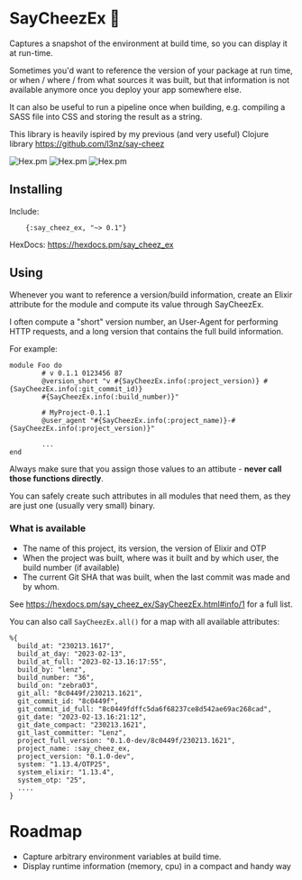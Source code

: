 # SayCheezEx 📸  

Captures a snapshot of the environment at build time, so you can display it at run-time.

Sometimes you'd want to reference the version of your package at run time, or when / where / from what sources it was built, but that information is not available anymore once you deploy your app somewhere else.

It can also be useful to run a pipeline once when building, e.g. compiling a SASS file into CSS and storing the result as a string.

This library is heavily ispired by my previous (and very useful) Clojure library https://github.com/l3nz/say-cheez


![Hex.pm](https://img.shields.io/hexpm/v/say_cheez_ex)
![Hex.pm](https://img.shields.io/hexpm/dt/say_cheez_ex)
![Hex.pm](https://img.shields.io/hexpm/l/say_cheez_ex)


## Installing

Include:

        {:say_cheez_ex, "~> 0.1"}

HexDocs: https://hexdocs.pm/say_cheez_ex

## Using

Whenever you want to reference a version/build information,
create an Elixir attribute for the module and compute its value through SayCheezEx.

I often compute a "short" version number,
an User-Agent for performing HTTP requests,
and a long version that contains the full
build information.

For example:

```
module Foo do
        # v 0.1.1 0123456 87
        @version_short "v #{SayCheezEx.info(:project_version)} #{SayCheezEx.info(:git_commit_id)}
        #{SayCheezEx.info(:build_number)}"
        
        # MyProject-0.1.1
        @user_agent "#{SayCheezEx.info(:project_name)}-#{SayCheezEx.info(:project_version)}"

        ...
end
```

Always make sure that you assign those values to an attibute - **never call those functions directly**.

You can safely create such attributes in all modules that need them, as they are just one (usually very small) binary.

### What is available

- The name of this project, its version, the version of Elixir and OTP
- When the project was built, where was it built and by which user, the build number (if available)
- The current Git SHA that was built, when the last commit was made and by whom.

See https://hexdocs.pm/say_cheez_ex/SayCheezEx.html#info/1 for a full list.

You can also call `SayCheezEx.all()` for a
map with all available attributes:


````
%{
  build_at: "230213.1617",
  build_at_day: "2023-02-13",
  build_at_full: "2023-02-13.16:17:55",
  build_by: "lenz",
  build_number: "36",
  build_on: "zebra03",
  git_all: "8c0449f/230213.1621",
  git_commit_id: "8c0449f",
  git_commit_id_full: "8c0449fdffc5da6f68237ce8d542ae69ac268cad",
  git_date: "2023-02-13.16:21:12",
  git_date_compact: "230213.1621",
  git_last_committer: "Lenz",
  project_full_version: "0.1.0-dev/8c0449f/230213.1621",
  project_name: :say_cheez_ex,
  project_version: "0.1.0-dev",
  system: "1.13.4/OTP25",
  system_elixir: "1.13.4",
  system_otp: "25",
  ....
}
````




# Roadmap

- Capture arbitrary environment variables at build time. 
- Display runtime information (memory, cpu) in a compact and handy way



